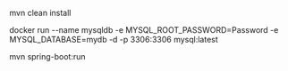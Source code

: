 mvn clean install

docker run --name mysqldb -e MYSQL_ROOT_PASSWORD=Password -e MYSQL_DATABASE=mydb -d -p 3306:3306 mysql:latest

mvn spring-boot:run